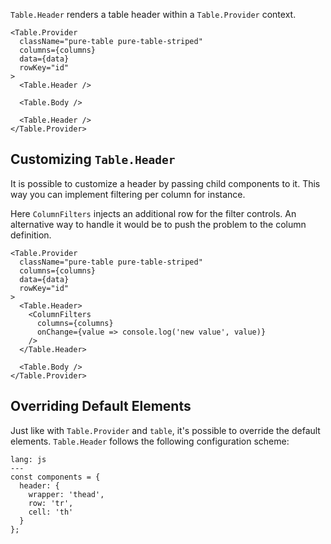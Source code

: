 `Table.Header` renders a table header within a `Table.Provider` context.

```react
<Table.Provider
  className="pure-table pure-table-striped"
  columns={columns}
  data={data}
  rowKey="id"
>
  <Table.Header />

  <Table.Body />

  <Table.Header />
</Table.Provider>
```

## Customizing `Table.Header`

It is possible to customize a header by passing child components to it. This way you can implement filtering per column for instance.

Here `ColumnFilters` injects an additional row for the filter controls. An alternative way to handle it would be to push the problem to the column definition.

```react
<Table.Provider
  className="pure-table pure-table-striped"
  columns={columns}
  data={data}
  rowKey="id"
>
  <Table.Header>
    <ColumnFilters
      columns={columns}
      onChange={value => console.log('new value', value)}
    />
  </Table.Header>

  <Table.Body />
</Table.Provider>
```

## Overriding Default Elements

Just like with `Table.Provider` and `table`, it's possible to override the default elements. `Table.Header` follows the following configuration scheme:

```code
lang: js
---
const components = {
  header: {
    wrapper: 'thead',
    row: 'tr',
    cell: 'th'
  }
};
```
